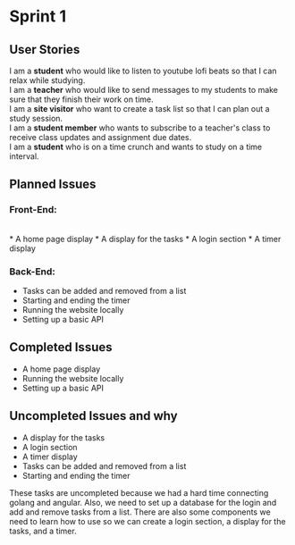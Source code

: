 # Sprint 1
## User Stories
I am a **student** who would like to listen to youtube lofi beats so that I can relax while studying. <br>
I am a **teacher** who would like to send messages to my students to make sure that they finish their work on time. <br>
I am a **site visitor** who want to create a task list so that I can plan out a study session. <br>
I am a **student member** who wants to subscribe to a teacher's class to receive class updates and assignment due dates. <br>
I am a **student** who is on a time crunch and wants to study on a time interval. 

## Planned Issues
### Front-End:
<br>
* A home page display
* A display for the tasks
* A login section
* A timer display

### Back-End:
* Tasks can be added and removed from a list
* Starting and ending the timer
* Running the website locally
* Setting up a basic API

## Completed Issues
* A home page display
* Running the website locally
* Setting up a basic API

## Uncompleted Issues and why
* A display for the tasks
* A login section
* A timer display
* Tasks can be added and removed from a list
* Starting and ending the timer

These tasks are uncompleted because we had a hard time connecting golang and angular. Also, we need to set up a database
for the login and add and remove tasks from a list. There are also some components we need to learn how to use so we can create a login section, a display for the tasks, and a timer.